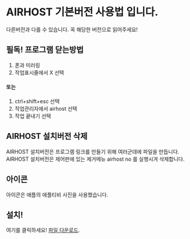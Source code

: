 # AIRHOST 기본버전 사용법 입니다.
다른버전과 다를 수 있습니다.
꼭 해당한 버전으로 읽어주세요!

## 필독! 프로그램 닫는방법
1. 폰과 미러링
2. 작업표시줄에서 X 선택

#### 또는

1. ctrl+shift+esc 선택
2. 작업관리자에서 airhost 선택
3. 작업 끝내기 선택

## AIRHOST 설치버전 삭제

AIRHOST 설치버전은 프로그램 링크를 만들기 위해 여러군데에 파일을 만듭니다.
AIRHOST 설치버전은 제어판에 있는 제거메뉴 airhost no 를 실행시겨 삭제합니다.

## 아이콘
아이콘은 애플의 애플티비 사진을 사용했습니다.

## 설치!
여기를 클릭하세요!
[파일 다운로드](https://github.com/hi-jiwho/zoom-airhost/releases/download/airhost/ZOOM-airhost-setup.exe).
